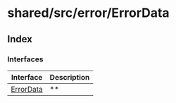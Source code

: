 # shared/src/error/ErrorData

## Index

### Interfaces

| Interface | Description |
| ------ | ------ |
| [ErrorData](interfaces/error-data.md) | ** |
